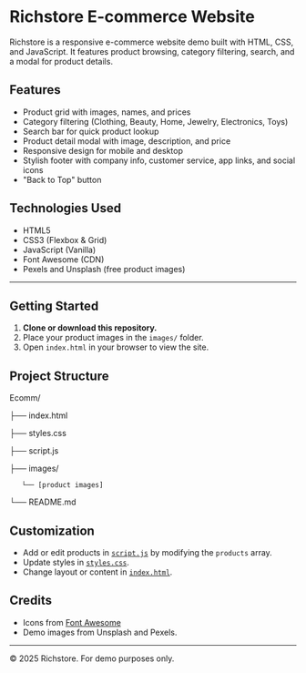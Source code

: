 # Richstore E-commerce Website

Richstore is a responsive e-commerce website demo built with HTML, CSS, and JavaScript. It features product browsing, category filtering, search, and a modal for product details.

## Features

- Product grid with images, names, and prices
- Category filtering (Clothing, Beauty, Home, Jewelry, Electronics, Toys)
- Search bar for quick product lookup
- Product detail modal with image, description, and price
- Responsive design for mobile and desktop
- Stylish footer with company info, customer service, app links, and social icons
- "Back to Top" button

## Technologies Used

- HTML5
- CSS3 (Flexbox & Grid)
- JavaScript (Vanilla)
- Font Awesome (CDN)
- Pexels and Unsplash (free product images)

---

## Getting Started

1. **Clone or download this repository.**
2. Place your product images in the `images/` folder.
3. Open `index.html` in your browser to view the site.

## Project Structure

Ecomm/

├── index.html

├── styles.css

├── script.js

├── images/

       └── [product images]

└── README.md

## Customization

- Add or edit products in [`script.js`](script.js) by modifying the `products` array.
- Update styles in [`styles.css`](styles.css).
- Change layout or content in [`index.html`](index.html).

## Credits

- Icons from [Font Awesome](https://fontawesome.com/)
- Demo images from Unsplash and Pexels.

---

© 2025 Richstore. For demo purposes only.
